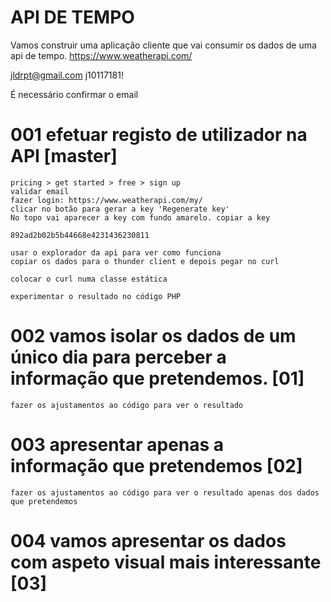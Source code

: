# API DE TEMPO

Vamos construir uma aplicação cliente que vai consumir os dados de uma api de tempo.
https://www.weatherapi.com/

jldrpt@gmail.com
j10117181!

É necessário confirmar o email

# 001 efetuar registo de utilizador na API [master]
    pricing > get started > free > sign up
    validar email
    fazer login: https://www.weatherapi.com/my/
    clicar no botão para gerar a key 'Regenerate key'
    No topo vai aparecer a key com fundo amarelo. copiar a key

    892ad2b02b5b44668e4231436230811 

    usar o explorador da api para ver como funciona
    copiar os dados para o thunder client e depois pegar no curl

    colocar o curl numa classe estática

    experimentar o resultado no código PHP

# 002 vamos isolar os dados de um único dia para perceber a informação que pretendemos. [01]
    fazer os ajustamentos ao código para ver o resultado

# 003 apresentar apenas a informação que pretendemos [02]
    fazer os ajustamentos ao código para ver o resultado apenas dos dados que pretendemos

# 004 vamos apresentar os dados com aspeto visual mais interessante [03]